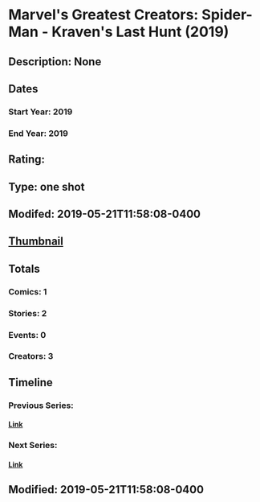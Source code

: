 # Marvel's Greatest Creators: Spider-Man - Kraven's Last Hunt (2019)
## Description: None
## Dates
### Start Year: 2019
### End Year: 2019
## Rating: 
## Type: one shot
## Modifed: 2019-05-21T11:58:08-0400
## [Thumbnail](http://i.annihil.us/u/prod/marvel/i/mg/e/30/5ce42001ebeaa.jpg)
## Totals
### Comics: 1
### Stories: 2
### Events: 0
### Creators: 3
## Timeline
### Previous Series: 
#### [Link]()
### Next Series: 
#### [Link]()
## Modified: 2019-05-21T11:58:08-0400